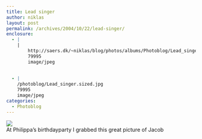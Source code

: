 ```yaml
---
title: Lead singer
author: niklas
layout: post
permalink: /archives/2004/10/22/lead-singer/
enclosure:
  - |
    |
        http://saers.dk/~niklas/blog/photos/albums/Photoblog/Lead_singer.sized.jpg
        79995
        image/jpeg
        
        
  - |
    /photoblog/Lead_singer.sized.jpg
    79995
    image/jpeg
categories:
  - Photoblog
---
```

<a href="http://blog.saers.com/photos/Photoblog/Lead_singer.jpg" class="broken_link"><img src="/photoblog/Lead_singer.sized.jpg" border="0" /></a>  
At Philippa&#8217;s birthdayparty I grabbed this great picture of Jacob
